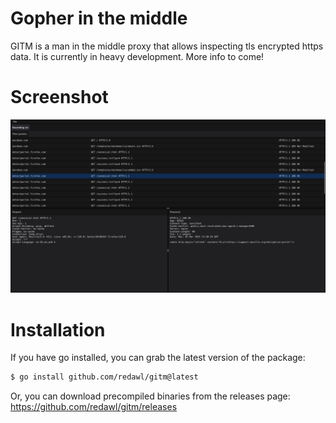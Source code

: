 # Gopher in the middle

GITM is a man in the middle proxy that allows inspecting tls encrypted https data. 
It is currently in heavy development. More info to come!

# Screenshot
![Packet capture](assets/screenshot-darkmode.png)

# Installation
If you have go installed, you can grab the latest version of the package:
```bash
$ go install github.com/redawl/gitm@latest
```

Or, you can download precompiled binaries from the releases page:
https://github.com/redawl/gitm/releases

